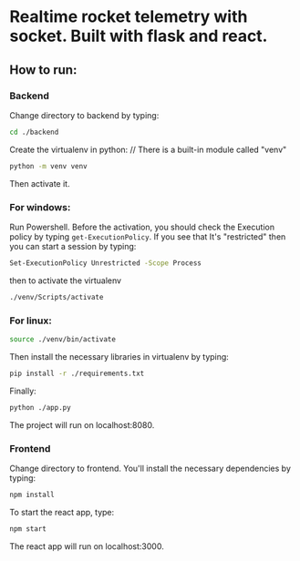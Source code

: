 # Realtime rocket telemetry with socket. Built with flask and react.

## How to run:
### Backend
Change directory to backend by typing:
```bash
cd ./backend
```
Create the virtualenv in python: // There is a built-in module called "venv"
```bash
python -m venv venv
```
Then activate it.

### **For windows:**
Run Powershell. Before the activation, you should check the Execution policy by typing ```get-ExecutionPolicy```. If you see that It's "restricted" then you can start a session by typing:
```bash
Set-ExecutionPolicy Unrestricted -Scope Process
```
then to activate the virtualenv
```bash
./venv/Scripts/activate
```
### **For linux:**
```bash
source ./venv/bin/activate
```
Then install the necessary libraries in virtualenv by typing:
```bash
pip install -r ./requirements.txt
```
Finally:
```bash
python ./app.py
``` 
The project will run on localhost:8080.

### Frontend
Change directory to frontend. You'll install the necessary dependencies by typing:
```bash
npm install
```
To start the react app, type:
```bash
npm start
``` 
The react app will run on localhost:3000.
